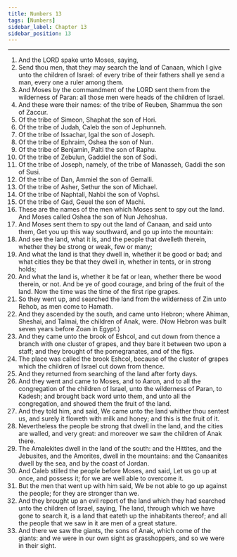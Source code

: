 ```yaml
---
title: Numbers 13
tags: [Numbers]
sidebar_label: Chapter 13
sidebar_position: 13
---
```


---
1. And the LORD spake unto Moses, saying,
2. Send thou men, that they may search the land of Canaan, which I give unto the children of Israel: of every tribe of their fathers shall ye send a man, every one a ruler among them.
3. And Moses by the commandment of the LORD sent them from the wilderness of Paran: all those men were heads of the children of Israel.
4. And these were their names: of the tribe of Reuben, Shammua the son of Zaccur.
5. Of the tribe of Simeon, Shaphat the son of Hori.
6. Of the tribe of Judah, Caleb the son of Jephunneh.
7. Of the tribe of Issachar, Igal the son of Joseph.
8. Of the tribe of Ephraim, Oshea the son of Nun.
9. Of the tribe of Benjamin, Palti the son of Raphu.
10. Of the tribe of Zebulun, Gaddiel the son of Sodi.
11. Of the tribe of Joseph, namely, of the tribe of Manasseh, Gaddi the son of Susi.
12. Of the tribe of Dan, Ammiel the son of Gemalli.
13. Of the tribe of Asher, Sethur the son of Michael.
14. Of the tribe of Naphtali, Nahbi the son of Vophsi.
15. Of the tribe of Gad, Geuel the son of Machi.
16. These are the names of the men which Moses sent to spy out the land. And Moses called Oshea the son of Nun Jehoshua.
17. And Moses sent them to spy out the land of Canaan, and said unto them, Get you up this way southward, and go up into the mountain:
18. And see the land, what it is, and the people that dwelleth therein, whether they be strong or weak, few or many;
19. And what the land is that they dwell in, whether it be good or bad; and what cities they be that they dwell in, whether in tents, or in strong holds;
20. And what the land is, whether it be fat or lean, whether there be wood therein, or not. And be ye of good courage, and bring of the fruit of the land. Now the time was the time of the first ripe grapes.
21. So they went up, and searched the land from the wilderness of Zin unto Rehob, as men come to Hamath.
22. And they ascended by the south, and came unto Hebron; where Ahiman, Sheshai, and Talmai, the children of Anak, were. (Now Hebron was built seven years before Zoan in Egypt.)
23. And they came unto the brook of Eshcol, and cut down from thence a branch with one cluster of grapes, and they bare it between two upon a staff; and they brought of the pomegranates, and of the figs.
24. The place was called the brook Eshcol, because of the cluster of grapes which the children of Israel cut down from thence.
25. And they returned from searching of the land after forty days.
26. And they went and came to Moses, and to Aaron, and to all the congregation of the children of Israel, unto the wilderness of Paran, to Kadesh; and brought back word unto them, and unto all the congregation, and showed them the fruit of the land.
27. And they told him, and said, We came unto the land whither thou sentest us, and surely it floweth with milk and honey; and this is the fruit of it.
28. Nevertheless the people be strong that dwell in the land, and the cities are walled, and very great: and moreover we saw the children of Anak there.
29. The Amalekites dwell in the land of the south: and the Hittites, and the Jebusites, and the Amorites, dwell in the mountains: and the Canaanites dwell by the sea, and by the coast of Jordan.
30. And Caleb stilled the people before Moses, and said, Let us go up at once, and possess it; for we are well able to overcome it.
31. But the men that went up with him said, We be not able to go up against the people; for they are stronger than we.
32. And they brought up an evil report of the land which they had searched unto the children of Israel, saying, The land, through which we have gone to search it, is a land that eateth up the inhabitants thereof; and all the people that we saw in it are men of a great stature.
33. And there we saw the giants, the sons of Anak, which come of the giants: and we were in our own sight as grasshoppers, and so we were in their sight.